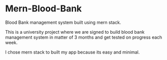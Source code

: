 # Mern-Blood-Bank
Blood Bank management system built using mern stack.

This is a university project where we are signed to build blood bank management system in matter of 3 months and get tested on progress each week.

I chose mern stack to built my app because its easy and minimal.
